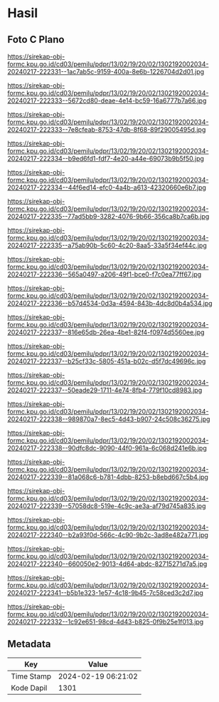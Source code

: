 # Hasil

## Foto C Plano

https://sirekap-obj-formc.kpu.go.id/cd03/pemilu/pdpr/13/02/19/20/02/1302192002034-20240217-222331--1ac7ab5c-9159-400a-8e6b-1226704d2d01.jpg

https://sirekap-obj-formc.kpu.go.id/cd03/pemilu/pdpr/13/02/19/20/02/1302192002034-20240217-222333--5672cd80-deae-4e14-bc59-16a6777b7a66.jpg

https://sirekap-obj-formc.kpu.go.id/cd03/pemilu/pdpr/13/02/19/20/02/1302192002034-20240217-222333--7e8cfeab-8753-47db-8f68-89f29005495d.jpg

https://sirekap-obj-formc.kpu.go.id/cd03/pemilu/pdpr/13/02/19/20/02/1302192002034-20240217-222334--b9ed6fd1-fdf7-4e20-a44e-69073b9b5f50.jpg

https://sirekap-obj-formc.kpu.go.id/cd03/pemilu/pdpr/13/02/19/20/02/1302192002034-20240217-222334--44f6ed14-efc0-4a4b-a613-42320660e6b7.jpg

https://sirekap-obj-formc.kpu.go.id/cd03/pemilu/pdpr/13/02/19/20/02/1302192002034-20240217-222335--77ad5bb9-3282-4076-9b66-356ca8b7ca6b.jpg

https://sirekap-obj-formc.kpu.go.id/cd03/pemilu/pdpr/13/02/19/20/02/1302192002034-20240217-222335--a75ab90b-5c60-4c20-8aa5-33a5f34ef44c.jpg

https://sirekap-obj-formc.kpu.go.id/cd03/pemilu/pdpr/13/02/19/20/02/1302192002034-20240217-222336--565a0497-a206-49f1-bce0-f7c0ea77ff67.jpg

https://sirekap-obj-formc.kpu.go.id/cd03/pemilu/pdpr/13/02/19/20/02/1302192002034-20240217-222336--b57d4534-0d3a-4594-843b-4dc8d0b4a534.jpg

https://sirekap-obj-formc.kpu.go.id/cd03/pemilu/pdpr/13/02/19/20/02/1302192002034-20240217-222337--816e65db-26ea-4be1-82f4-f0974d5560ee.jpg

https://sirekap-obj-formc.kpu.go.id/cd03/pemilu/pdpr/13/02/19/20/02/1302192002034-20240217-222337--b25cf33c-5805-451a-b02c-d5f7dc49696c.jpg

https://sirekap-obj-formc.kpu.go.id/cd03/pemilu/pdpr/13/02/19/20/02/1302192002034-20240217-222337--50eade29-1711-4e74-8fb4-779f10cd8983.jpg

https://sirekap-obj-formc.kpu.go.id/cd03/pemilu/pdpr/13/02/19/20/02/1302192002034-20240217-222338--989870a7-8ec5-4d43-b907-24c508c36275.jpg

https://sirekap-obj-formc.kpu.go.id/cd03/pemilu/pdpr/13/02/19/20/02/1302192002034-20240217-222338--90dfc8dc-9090-44f0-961a-6c068d241e6b.jpg

https://sirekap-obj-formc.kpu.go.id/cd03/pemilu/pdpr/13/02/19/20/02/1302192002034-20240217-222339--81a068c6-b781-4dbb-8253-b8ebd667c5b4.jpg

https://sirekap-obj-formc.kpu.go.id/cd03/pemilu/pdpr/13/02/19/20/02/1302192002034-20240217-222339--57058dc8-519e-4c9c-ae3a-af79d745a835.jpg

https://sirekap-obj-formc.kpu.go.id/cd03/pemilu/pdpr/13/02/19/20/02/1302192002034-20240217-222340--b2a93f0d-566c-4c90-9b2c-3ad8e482a771.jpg

https://sirekap-obj-formc.kpu.go.id/cd03/pemilu/pdpr/13/02/19/20/02/1302192002034-20240217-222340--660050e2-9013-4d64-abdc-82715271d7a5.jpg

https://sirekap-obj-formc.kpu.go.id/cd03/pemilu/pdpr/13/02/19/20/02/1302192002034-20240217-222341--b5b1e323-1e57-4c18-9b45-7c58ced3c2d7.jpg

https://sirekap-obj-formc.kpu.go.id/cd03/pemilu/pdpr/13/02/19/20/02/1302192002034-20240217-222332--1c92e651-98cd-4d43-b825-0f9b25e1f013.jpg


## Metadata

| Key        | Value               |
| ---------- | ------------------- |
| Time Stamp | 2024-02-19 06:21:02 |
| Kode Dapil | 1301                |




